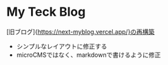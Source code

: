 # My Teck Blog

[旧ブログ]{https://next-myblog.vercel.app/}の再構築

- シンプルなレイアウトに修正する
- microCMSではなく、markdownで書けるように修正
